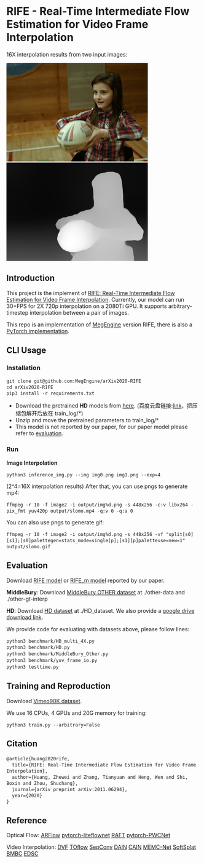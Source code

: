 # RIFE - Real-Time Intermediate Flow Estimation for Video Frame Interpolation
16X interpolation results from two input images: 

![Demo](./demo/I2_slomo_clipped.gif)
![Demo](./demo/D2_slomo_clipped.gif)

## Introduction
This project is the implement of [RIFE: Real-Time Intermediate Flow Estimation for Video Frame Interpolation](https://arxiv.org/abs/2011.06294). Currently, our model can run 30+FPS for 2X 720p interpolation on a 2080Ti GPU. It supports arbitrary-timestep interpolation between a pair of images. 

This repo is an implementation of [MegEngine](https://github.com/MegEngine/MegEngine) version RIFE, there is also a [PyTorch implementation](https://github.com/hzwer/Arxiv2020-RIFE).

## CLI Usage

### Installation

```
git clone git@github.com:MegEngine/arXiv2020-RIFE
cd arXiv2020-RIFE
pip3 install -r requirements.txt
```

* Download the pretrained **HD** models from [here](https://drive.google.com/file/d/16lfuv87e-4TqsylZpjoejXLC1t-eSRU4/view?usp=sharing). (百度云盘链接:[link](https://pan.baidu.com/s/1BgpoXYmn5Df-GmklCQVI3A?pwd=ib6i)，把压缩包解开后放在 train_log/\*)
* Unzip and move the pretrained parameters to train_log/\*
* This model is not reported by our paper, for our paper model please refer to [evaluation](https://github.com/MegEngine/arXiv2020-RIFE/#evaluation).

### Run

**Image Interpolation**

```
python3 inference_img.py --img img0.png img1.png --exp=4
```
(2^4=16X interpolation results)
After that, you can use pngs to generate mp4:

```
ffmpeg -r 10 -f image2 -i output/img%d.png -s 448x256 -c:v libx264 -pix_fmt yuv420p output/slomo.mp4 -q:v 0 -q:a 0
```
You can also use pngs to generate gif:
```
ffmpeg -r 10 -f image2 -i output/img%d.png -s 448x256 -vf "split[s0][s1];[s0]palettegen=stats_mode=single[p];[s1][p]paletteuse=new=1" output/slomo.gif
```

## Evaluation
Download [RIFE model](https://drive.google.com/file/d/16lfuv87e-4TqsylZpjoejXLC1t-eSRU4/view?usp=sharing) or [RIFE_m model](https://drive.google.com/file/d/1qIAu2OF1jplj_Lmm_-a32uah0Ex9ZBEa/view?usp=sharing) reported by our paper.

**MiddleBury**: Download [MiddleBury OTHER dataset](https://vision.middlebury.edu/flow/data/) at ./other-data and ./other-gt-interp

**HD**: Download [HD dataset](https://github.com/baowenbo/MEMC-Net) at ./HD_dataset. We also provide a [google drive download link](https://drive.google.com/file/d/1iHaLoR2g1-FLgr9MEv51NH_KQYMYz-FA/view?usp=sharing).

We provide code for evaluating with datasets above, please follow lines:

```bash
python3 benchmark/HD_multi_4X.py
python3 benchmark/HD.py
python3 benchmark/MiddleBury_Other.py
python3 benchmark/yuv_frame_io.py
python3 testtime.py
```

## Training and Reproduction
Download [Vimeo90K dataset](http://toflow.csail.mit.edu/).

We use 16 CPUs, 4 GPUs and 20G memory for training: 
```
python3 train.py --arbitrary=False
```

## Citation

```
@article{huang2020rife,
  title={RIFE: Real-Time Intermediate Flow Estimation for Video Frame Interpolation},
  author={Huang, Zhewei and Zhang, Tianyuan and Heng, Wen and Shi, Boxin and Zhou, Shuchang},
  journal={arXiv preprint arXiv:2011.06294},
  year={2020}
}
```

## Reference

Optical Flow:
[ARFlow](https://github.com/lliuz/ARFlow)  [pytorch-liteflownet](https://github.com/sniklaus/pytorch-liteflownet)  [RAFT](https://github.com/princeton-vl/RAFT)  [pytorch-PWCNet](https://github.com/sniklaus/pytorch-pwc)

Video Interpolation: 
[DVF](https://github.com/lxx1991/pytorch-voxel-flow)  [TOflow](https://github.com/Coldog2333/pytoflow)  [SepConv](https://github.com/sniklaus/sepconv-slomo)  [DAIN](https://github.com/baowenbo/DAIN)  [CAIN](https://github.com/myungsub/CAIN)  [MEMC-Net](https://github.com/baowenbo/MEMC-Net)   [SoftSplat](https://github.com/sniklaus/softmax-splatting)  [BMBC](https://github.com/JunHeum/BMBC)  [EDSC](https://github.com/Xianhang/EDSC-pytorch)


